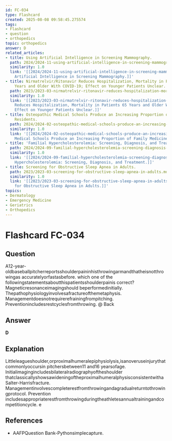 ```yaml
---
id: FC-034
type: Flashcard
created: 2025-08-08 09:58:45.275574
tags:
- Flashcard
- question
- orthopedics
topic: orthopedics
answer: D
related_articles:
- title: Using Artificial Intelligence in Screening Mammography.
  path: 2024/2024-11-using-artificial-intelligence-in-screening-mammography.md
  similarity: 1.0
  link: '[[2024/2024-11-using-artificial-intelligence-in-screening-mammography|Using
    Artificial Intelligence in Screening Mammography.]]'
- title: Nirmatrelvir/Ritonavir Reduces Hospitalization, Mortality in Patients 65
    Years and Older With COVID-19; Effect on Younger Patients Unclear.
  path: 2023/2023-03-nirmatrelvir-ritonavir-reduces-hospitalization-mortality-in.md
  similarity: 1.0
  link: '[[2023/2023-03-nirmatrelvir-ritonavir-reduces-hospitalization-mortality-in|Nirmatrelvir/Ritonavir
    Reduces Hospitalization, Mortality in Patients 65 Years and Older With COVID-19;
    Effect on Younger Patients Unclear.]]'
- title: Osteopathic Medical Schools Produce an Increasing Proportion of Family Medicine
    Residents.
  path: 2024/2024-02-osteopathic-medical-schools-produce-an-increasing-proportion.md
  similarity: 1.0
  link: '[[2024/2024-02-osteopathic-medical-schools-produce-an-increasing-proportion|Osteopathic
    Medical Schools Produce an Increasing Proportion of Family Medicine Residents.]]'
- title: 'Familial Hypercholesterolemia: Screening, Diagnosis, and Treatment.'
  path: 2024/2024-09-familial-hypercholesterolemia-screening-diagnosis-and-treatm.md
  similarity: 1.0
  link: '[[2024/2024-09-familial-hypercholesterolemia-screening-diagnosis-and-treatm|Familial
    Hypercholesterolemia: Screening, Diagnosis, and Treatment.]]'
- title: Screening for Obstructive Sleep Apnea in Adults.
  path: 2023/2023-03-screening-for-obstructive-sleep-apnea-in-adults.md
  similarity: 1.0
  link: '[[2023/2023-03-screening-for-obstructive-sleep-apnea-in-adults|Screening
    for Obstructive Sleep Apnea in Adults.]]'
topics:
- Dermatology
- Emergency Medicine
- Geriatrics
- Orthopedics
---
```


# Flashcard FC-034

## Question

A12-year-oldbaseballpitcherreportsshoulderpaininhisthrowingarmandthatheisnotthrowingas accuratelyorfastasbefore. which one of the followingstatementsaboutthispatientsshoulderpainis correct? Magneticresonanceimagingshould beperformedinitially. Thepathophysiologyinvolvesafractureofthemetaphysis. Managementdoesnotrequirerefrainingfrompitching. Preventionincludesrestcyclesfromthrowing. @ Back

## Answer

**D**

## Explanation

Littleleagueshoulder,orproximalhumeralepiphysiolysis,isanoveruseinjurythatcommonlyoccursin pitchersbetween11 and16 yearsofage. Initialimagingincludesbilateralradiographyoftheshoulder thatclassicallyshowsawideningoftheproximalhumeralphysisconsistentwitha Salter-Harrisfracture. Managementinvolvescompleterestfromthrowingandagradualreturntothrowingprotocol. Prevention includesappropriaterestfromthrowingduringtheathletesannualtrainingandcompetitioncycle. e

## References

- AAFPQuestion Bank-Pythonsimplecapture.

